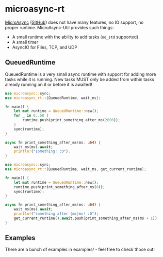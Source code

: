# microasync-rt

[MicroAsync](https://crates.io/crates/microasync)
([GitHub](https://github.com/tudbut/microasync)) does not have many features, no IO
support, no proper runtime. MicroAsync-Util provides such things:
- A small runtime with the ability to add tasks (`no_std` supported)
- A small timer
- AsyncIO for Files, TCP, and UDP

## QueuedRuntime

QueuedRuntime is a very small async runtime with support for adding more tasks while it is
running. New tasks MUST only be added from within tasks already running on it or before it
is awaited!

```rs
use microasync::sync;
use microasync_rt::{QueuedRuntime, wait_ms};

fn main() {
    let mut runtime = QueuedRuntime::new();
    for _ in 0..50 {
        runtime.push(print_something_after_ms(2000));
    }
    sync(runtime);
}

async fn print_something_after_ms(ms: u64) {
    wait_ms(ms).await;
    println!("something! :D");
}
```

```rs
use microasync::sync;
use microasync_rt::{QueuedRuntime, wait_ms, get_current_runtime};

fn main() {
    let mut runtime = QueuedRuntime::new();
    runtime.push(print_something_after_ms(0));
    sync(runtime);
}

async fn print_something_after_ms(ms: u64) {
    wait_ms(ms).await;
    println!("something after {ms}ms! :D");
    get_current_runtime().await.push(print_something_after_ms(ms + 1));
}
```

## Examples

There are a bunch of examples in examples/ - feel free to check those out!
